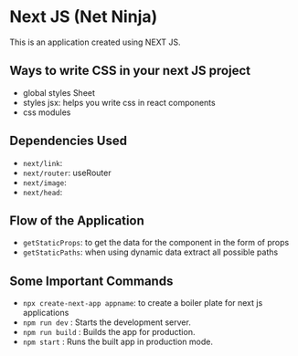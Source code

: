 # Next JS (Net Ninja)
This is an application created using NEXT JS.

## Ways to write CSS in your next JS project
- global styles Sheet
- styles jsx: helps you write css in react components
- css modules

## Dependencies Used
- `next/link`: <Link href={} />
- `next/router`: useRouter
- `next/image`: <Image/>
- `next/head`: <Head/>

## Flow of the Application
- `getStaticProps`: to get the data for the component in the form of props
- `getStaticPaths`: when using dynamic data extract all possible paths

## Some Important Commands
- `npx create-next-app appname`: to create a boiler plate for next js applications
- `npm run dev` : Starts the development server.
- `npm run build` : Builds the app for production.
- `npm start` : Runs the built app in production mode.